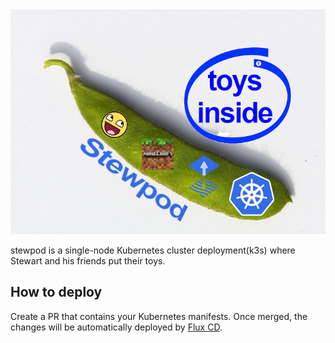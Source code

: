 <img src="https://github.com/stewartpark/stewpod/raw/master/misc/stewpod.jpg" alt="Stewpod" />

stewpod is a single-node Kubernetes cluster deployment(k3s) where Stewart and his friends put their toys.

## How to deploy

Create a PR that contains your Kubernetes manifests. Once merged, the changes will be automatically deployed by [Flux CD](https://github.com/fluxcd/flux).
